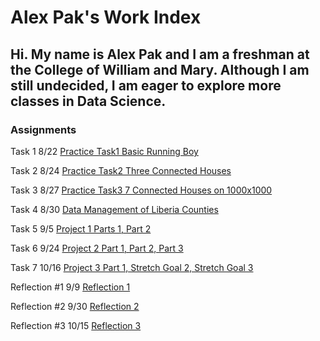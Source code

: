 
# Alex Pak's Work Index
## Hi. My name is Alex Pak and I am a freshman at the College of William and Mary. Although I am still undecided, I am eager to explore more classes in Data Science.
### Assignments

Task 1 8/22
[Practice Task1 Basic Running Boy](Practice_Task1.md)

Task 2 8/24
[Practice Task2 Three Connected Houses](Practice_Task2.md)

Task 3 8/27
[Practice Task3 7 Connected Houses on 1000x1000](Practice_Task3.md)

Task 4 8/30
[Data Management of Liberia Counties](DataManagement1.md)

Task 5 9/5
[Project 1 Parts 1, Part 2](Project1.md)

Task 6 9/24
[Project 2 Part 1, Part 2, Part 3](Project2.md)

Task 7 10/16
[Project 3 Part 1, Stretch Goal 2, Stretch Goal 3](Project3.md)

Reflection #1 9/9
[Reflection 1](Reflection1.md)

Reflection #2 9/30
[Reflection 2](Reflection2.md)

Reflection #3 10/15
[Reflection 3](Reflection3.md)
